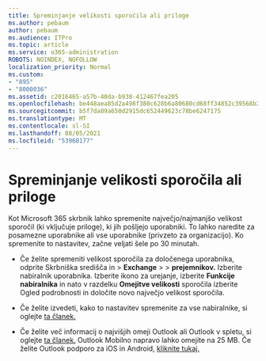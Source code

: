 ```yaml
---
title: Spreminjanje velikosti sporočila ali priloge
ms.author: pebaum
author: pebaum
ms.audience: ITPro
ms.topic: article
ms.service: o365-administration
ROBOTS: NOINDEX, NOFOLLOW
localization_priority: Normal
ms.custom:
- "895"
- "8000036"
ms.assetid: c2016465-a57b-40da-b938-412467fea205
ms.openlocfilehash: be448aea85d2a498f380c628b6a80680cd68ff34852c39568b227ede3f1c2c24
ms.sourcegitcommit: b5f7da89a650d2915dc652449623c78be6247175
ms.translationtype: MT
ms.contentlocale: sl-SI
ms.lasthandoff: 08/05/2021
ms.locfileid: "53968177"
---
```

# <a name="changing-message-or-attachment-size"></a>Spreminjanje velikosti sporočila ali priloge

Kot Microsoft 365 skrbnik lahko spremenite največjo/najmanjšo velikost sporočil (ki vključuje priloge), ki jih pošljejo uporabniki. To lahko naredite za posamezne uporabnike ali vse uporabnike (privzeto za organizacijo). Ko spremenite to nastavitev, začne veljati šele po 30 minutah.
  
- Če želite spremeniti velikost sporočila za  določenega uporabnika, odprite Skrbniška središča in \> **Exchange** \>  \> **prejemnikov.** Izberite nabiralnik uporabnika. Izberite ikono za urejanje, izberite **Funkcije nabiralnika** in  nato v razdelku **Omejitve velikosti** sporočila izberite Ogled podrobnosti in določite novo največjo velikost sporočila.

- Če želite izvedeti, kako to nastavitev spremenite za vse nabiralnike, si oglejte [ta članek.](https://www.microsoft.com/microsoft-365/blog/2015/04/15/office-365-now-supports-larger-email-messages-up-to-150-mb/)

- Če želite več informacij o najvišjih omeji Outlook ali Outlook v spletu, si oglejte [ta članek.](https://technet.microsoft.com/library/exchange-online-limits.aspx#MessageLimits) Outlook Mobilno napravo lahko omejite na 25 MB. Če želite Outlook podporo za iOS in Android, [kliknite tukaj.](https://support.office.com/article/Get-in-app-help-for-Outlook-for-iOS-and-Android-218a22d1-9fa5-4889-b689-de1c63493243)
